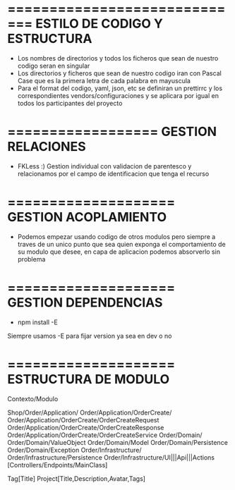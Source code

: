 =============================
ESTILO DE CODIGO Y ESTRUCTURA
=============================

- Los nombres de directorios y todos los ficheros que sean
  de nuestro codigo seran en singular
- Los directorios y ficheros que sean de nuestro codigo iran
  con Pascal Case que es la primera letra de cada palabra en mayuscula
- Para el format del codigo, yaml, json, etc se definiran un
  prettirrc y los correspondientes vendors/configuraciones y se aplicara
  por igual en todos los participantes del proyecto

==================
GESTION RELACIONES
==================

- FKLess :) Gestion individual con validacion de parentesco
  y relacionamos por el campo de identificacion que tenga el recurso

====================
GESTION ACOPLAMIENTO
====================

- Podemos empezar usando codigo de otros modulos pero siempre a traves
  de un unico punto que sea quien exponga el comportamiento de su modulo
  que desee, en capa de aplicacion podemos absorverlo sin problema

====================
GESTION DEPENDENCIAS
====================

- npm install -E

Siempre usamos -E para fijar version ya sea en dev o no

====================
ESTRUCTURA DE MODULO
====================

Contexto/Modulo

Shop/Order/Application/
Order/Application/OrderCreate/
Order/Application/OrderCreate/OrderCreateRequest
Order/Application/OrderCreate/OrderCreateResponse
Order/Application/OrderCreate/OrderCreateService
Order/Domain/
Order/Domain/ValueObject
Order/Domain/Model
Order/Domain/Persistence
Order/Domain/Exception
Order/Infrastructure/
Order/Infrastructure/Persistence
Order/Infrastructure/UI|||Api|||Actions [Controllers/Endpoints/MainClass]

Tag[Title]
Project[Title,Description,Avatar,Tags]
